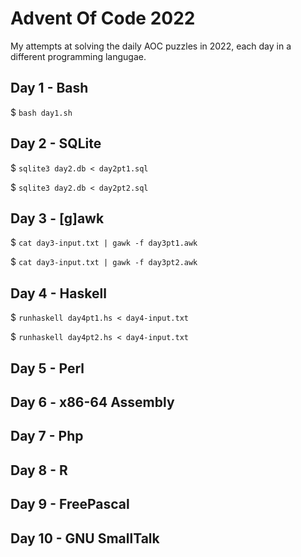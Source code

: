 # Advent Of Code 2022

My attempts at solving the daily AOC puzzles in 2022, each day in a different programming langugae.

## Day 1 - Bash

$ `bash day1.sh`

## Day 2 - SQLite

$ `sqlite3 day2.db < day2pt1.sql`

$ `sqlite3 day2.db < day2pt2.sql`

## Day 3 - [g]awk

$ `cat day3-input.txt | gawk -f day3pt1.awk`

$ `cat day3-input.txt | gawk -f day3pt2.awk`

## Day 4 - Haskell

$ `runhaskell day4pt1.hs < day4-input.txt`

$ `runhaskell day4pt2.hs < day4-input.txt`

## Day 5 - Perl

## Day 6 - x86-64 Assembly

## Day 7 - Php

## Day 8 - R

## Day 9 - FreePascal

## Day 10 - GNU SmallTalk

